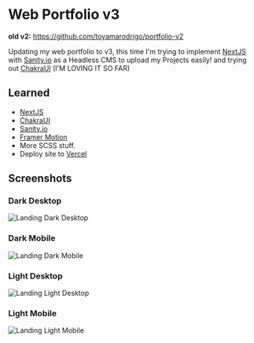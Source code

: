 # Web Portfolio v3

**old v2:** <https://github.com/toyamarodrigo/portfolio-v2>

Updating my web portfolio to v3, this time I'm trying to implement [NextJS]([www.nextjs.com](https://nextjs.org/)) with [Sanity.io](https://www.sanity.io/) as a Headless CMS to upload my Projects easily! and trying out [ChakraUI](https://chakra-ui.com/) (I'M LOVING IT SO FAR)

## Learned

* [NextJS]([www.nextjs.com](https://nextjs.org/))
* [ChakraUI](https://chakra-ui.com/)
* [Sanity.io](https://www.sanity.io/)
* [Framer Motion](https://www.framer.com/api/motion/)
* More SCSS stuff.
* Deploy site to [Vercel](https://vercel.com/)
  
## Screenshots

### Dark Desktop
![Landing Dark Desktop](https://i.imgur.com/k5RZyrk.png)

### Dark Mobile
![Landing Dark Mobile](https://i.imgur.com/391lH4X.png)


### Light Desktop
![Landing Light Desktop](https://i.imgur.com/MPK3dG6.png)

### Light Mobile
![Landing Light Mobile](https://i.imgur.com/NLS4jnB.png)
